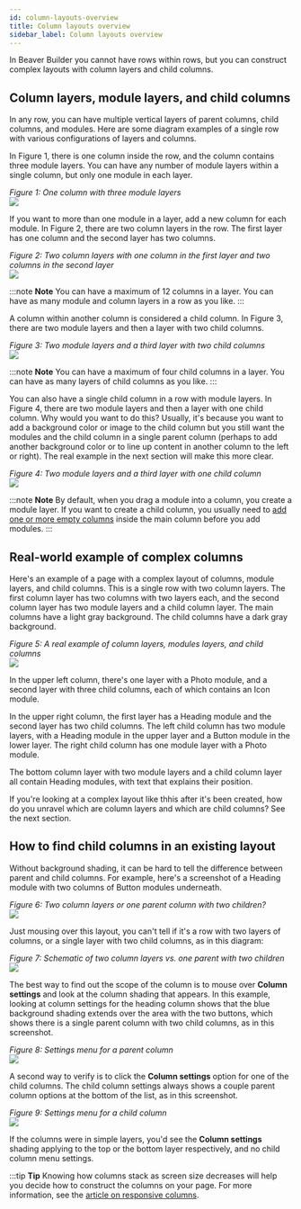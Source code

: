 ```yaml
---
id: column-layouts-overview
title: Column layouts overview
sidebar_label: Column layouts overview
---
```


In Beaver Builder you cannot have rows within rows, but you can construct
complex layouts with column layers and child columns.

## Column layers, module layers, and child columns

In any row, you can have multiple vertical layers of parent columns, child
columns, and modules. Here are some diagram examples of a single row with
various configurations of layers and columns.

In Figure 1, there is one column inside the row, and the column contains three
module layers. You can have any number of module layers within a single
column, but only one module in each layer.

*Figure 1: One column with three module layers*  
![](/img/row-columns-column-layout-overview-1.png)

If you want to more than one module in a layer, add a new column for each
module. In Figure 2, there are two column layers in the row. The first layer
has one column and the second layer has two columns.

*Figure 2: Two column layers with one column in the first layer and two columns
in the second layer*  
![](/img/row-columns-column-layout-overview-2.png)

:::note **Note**
You can have a maximum of 12 columns in a layer. You can have as
many module and column layers in a row as you like.
:::

A column within another column is considered a child column. In Figure 3,
there are two module layers and then a layer with two child columns.

*Figure 3: Two module layers and a third layer with two child columns*  
![](/img/row-columns-column-layout-overview-3.png)

:::note **Note**
You can have a maximum of four child columns in a layer. You can
have as many layers of child columns as you like.
:::

You can also have a single child column in a row with module layers. In Figure
4, there are two module layers and then a layer with one child column. Why
would you want to do this? Usually, it's because you want to add a background
color or image to the child column but you still want the modules and the
child column in a single parent column (perhaps to add another background
color or to line up content in another column to the left or right). The real
example in the next section will make this more clear.

*Figure 4: Two module layers and a third layer with one child column*  
![](/img/row-columns-column-layout-overview-4.png)

:::note **Note**
By default, when you drag a module into a column, you create a
module layer. If you want to create a child column, you usually need to [add
one or more empty columns](/beaver-builder/layouts/columns/insert-columns.md) inside the main column before you add modules.
:::

## Real-world example of complex columns

Here's an example of a page with a complex layout of columns, module layers,
and child columns. This is a single row with two column layers. The first
column layer has two columns with two layers each, and the second column layer
has two module layers and a child column layer. The main columns have a light
gray background. The child columns have a dark gray background.

*Figure 5: A real example of column layers, modules layers, and child columns*  
![](/img/row-columns-column-layout-overview-5.jpg)

In the upper left column, there's one layer with a Photo module, and a second
layer with three child columns, each of which contains an Icon module.

In the upper right column, the first layer has a Heading module and the second
layer has two child columns. The left child column has two module layers, with
a Heading module in the upper layer and a Button module in the lower layer.
The right child column has one module layer with a Photo module.

The bottom column layer with two module layers and a child column layer all
contain Heading modules, with text that explains their position.

If you're looking at a complex layout like thhis after it's been created, how do you unravel which are column layers and which are child columns? See the next section.

## How to find child columns in an existing layout

Without background shading, it can be hard to tell the difference between parent and  child columns. For example, here's a screenshot of a Heading module with two columns of Button modules underneath.

*Figure 6: Two column layers or one parent column with two children?*  
![](/img/column-layer-vs-child-example.png)

Just mousing over this layout, you can't tell if it's a row with two layers of columns, or a single layer with two child columns, as in this diagram:

*Figure 7: Schematic of two column layers vs. one parent with two children*  
![](/img/column-layers-vs-children-schematic.png)

The best way to find out the scope of the column is to mouse over  **Column settings** and look at the column shading that appears. In this example, looking at column settings for the heading column shows that the blue background shading extends over the area with the two buttons, which shows there is a single parent column with two child columns, as in this screenshot.

*Figure 8: Settings menu for a parent column*  
![](/img/column-parent-menu.png)

A second way to verify is to click the **Column settings** option for one of the child columns. The child column settings always shows a couple parent column options at the bottom of the list, as in this screenshot. 

*Figure 9: Settings menu for a child column*  
![](/img/column-child-menu.png)

If the columns were in simple layers, you'd see the **Column settings** shading applying to the top or the bottom layer respectively, and no child column menu settings.

:::tip **Tip**
Knowing how columns stack as screen size decreases will help you decide how to construct the columns on your page. For more information, see the [article on responsive columns](/beaver-builder/layouts/responsive-design/responsive-columns.md).